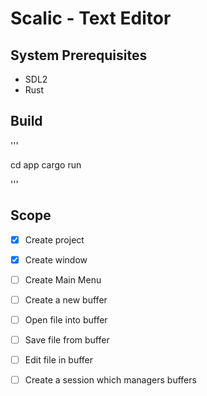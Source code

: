 # Scalic - Text Editor

## System Prerequisites
  - SDL2
  - Rust 

## Build
'''

cd app
cargo run 

'''

## Scope

- [x] Create project
- [x] Create window
- [ ] Create Main Menu

- [ ] Create a new buffer
- [ ] Open file into buffer
- [ ] Save file from buffer
- [ ] Edit file in buffer

- [ ] Create a session which managers buffers
